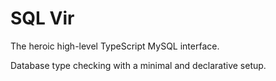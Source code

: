 # SQL Vir

The heroic high-level TypeScript MySQL interface.

Database type checking with a minimal and declarative setup.
